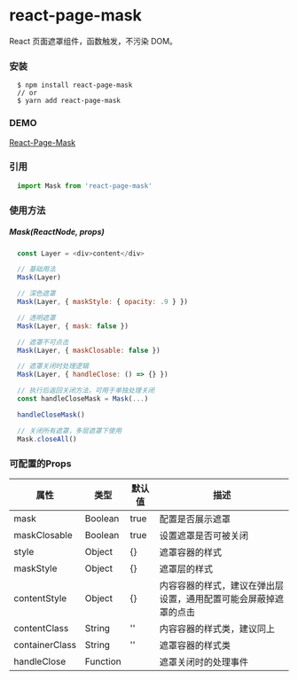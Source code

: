 # react-page-mask

React 页面遮罩组件，函数触发，不污染 DOM。

### 安装
```
  $ npm install react-page-mask
  // or
  $ yarn add react-page-mask
```
### DEMO
[React-Page-Mask]

### 引用

```js
  import Mask from 'react-page-mask'
```

### 使用方法

##### Mask(ReactNode, props)

```js
  const Layer = <div>content</div>

  // 基础用法
  Mask(Layer)

  // 深色遮罩
  Mask(Layer, { maskStyle: { opacity: .9 } })

  // 透明遮罩
  Mask(Layer, { mask: false })

  // 遮罩不可点击
  Mask(Layer, { maskClosable: false })

  // 遮罩关闭时处理逻辑
  Mask(Layer, { handleClose: () => {} })

  // 执行后返回关闭方法，可用于单独处理关闭
  const handleCloseMask = Mask(...)

  handleCloseMask()

  // 关闭所有遮罩，多层遮罩下使用
  Mask.closeAll()
```

### 可配置的Props

| 属性 | 类型 | 默认值 | 描述 |
|---|---|---|---|
| mask | Boolean | true | 配置是否展示遮罩 |
| maskClosable | Boolean | true| 设置遮罩是否可被关闭|
| style | Object | {} | 遮罩容器的样式 |
| maskStyle | Object | {} | 遮罩层的样式 |
| contentStyle | Object | {} | 内容容器的样式，建议在弹出层设置，通用配置可能会屏蔽掉遮罩的点击|
| contentClass | String | '' | 内容容器的样式类，建议同上|
| containerClass | String | '' | 遮罩容器的样式类 |
| handleClose | Function | | 遮罩关闭时的处理事件|

[React-Page-Mask]:https://xfcdxg.github.io/react-page-mask/
